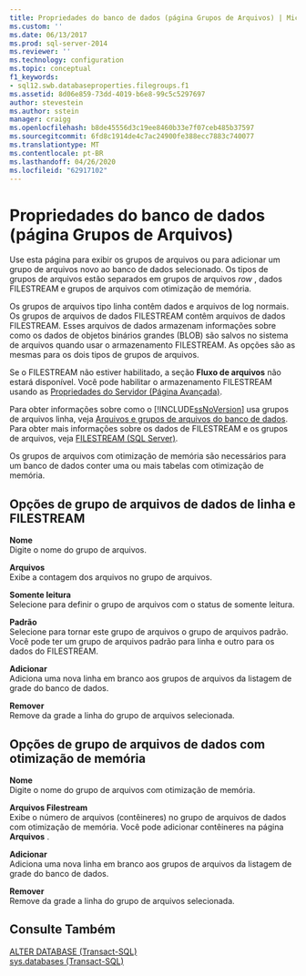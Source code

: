 ```yaml
---
title: Propriedades do banco de dados (página Grupos de Arquivos) | Microsoft Docs
ms.custom: ''
ms.date: 06/13/2017
ms.prod: sql-server-2014
ms.reviewer: ''
ms.technology: configuration
ms.topic: conceptual
f1_keywords:
- sql12.swb.databaseproperties.filegroups.f1
ms.assetid: 8d06e859-73dd-4019-b6e8-99c5c5297697
author: stevestein
ms.author: sstein
manager: craigg
ms.openlocfilehash: b8de45556d3c19ee8460b33e7f07ceb485b37597
ms.sourcegitcommit: 6fd8c1914de4c7ac24900fe388ecc7883c740077
ms.translationtype: MT
ms.contentlocale: pt-BR
ms.lasthandoff: 04/26/2020
ms.locfileid: "62917102"
---
```

# <a name="database-properties-filegroups-page"></a>Propriedades do banco de dados (página Grupos de Arquivos)
  Use esta página para exibir os grupos de arquivos ou para adicionar um grupo de arquivos novo ao banco de dados selecionado. Os tipos de grupos de arquivos estão separados em grupos de arquivos *row* , dados FILESTREAM e grupos de arquivos com otimização de memória.  
  
 Os grupos de arquivos tipo linha contêm dados e arquivos de log normais. Os grupos de arquivos de dados FILESTREAM contêm arquivos de dados FILESTREAM. Esses arquivos de dados armazenam informações sobre como os dados de objetos binários grandes (BLOB) são salvos no sistema de arquivos quando usar o armazenamento FILESTREAM. As opções são as mesmas para os dois tipos de grupos de arquivos.  
  
 Se o FILESTREAM não estiver habilitado, a seção **Fluxo de arquivos** não estará disponível. Você pode habilitar o armazenamento FILESTREAM usando as [Propriedades do Servidor (Página Avançada)](../../database-engine/configure-windows/server-properties-advanced-page.md).  
  
 Para obter informações sobre como o [!INCLUDE[ssNoVersion](../../includes/ssnoversion-md.md)] usa grupos de arquivos linha, veja [Arquivos e grupos de arquivos do banco de dados](database-files-and-filegroups.md). Para obter mais informações sobre os dados de FILESTREAM e os grupos de arquivos, veja [FILESTREAM &#40;SQL Server&#41;](../blob/filestream-sql-server.md).  
  
 Os grupos de arquivos com otimização de memória são necessários para um banco de dados conter uma ou mais tabelas com otimização de memória.  
  
## <a name="row-and-filestream-data-filegroup-options"></a>Opções de grupo de arquivos de dados de linha e FILESTREAM  
 **Nome**  
 Digite o nome do grupo de arquivos.  
  
 **Arquivos**  
 Exibe a contagem dos arquivos no grupo de arquivos.  
  
 **Somente leitura**  
 Selecione para definir o grupo de arquivos com o status de somente leitura.  
  
 **Padrão**  
 Selecione para tornar este grupo de arquivos o grupo de arquivos padrão. Você pode ter um grupo de arquivos padrão para linha e outro para os dados do FILESTREAM.  
  
 **Adicionar**  
 Adiciona uma nova linha em branco aos grupos de arquivos da listagem de grade do banco de dados.  
  
 **Remover**  
 Remove da grade a linha do grupo de arquivos selecionada.  
  
## <a name="memory-optimized-data-filegroup-options"></a>Opções de grupo de arquivos de dados com otimização de memória  
 **Nome**  
 Digite o nome do grupo de arquivos com otimização de memória.  
  
 **Arquivos Filestream**  
 Exibe o número de arquivos (contêineres) no grupo de arquivos de dados com otimização de memória. Você pode adicionar contêineres na página **Arquivos** .  
  
 **Adicionar**  
 Adiciona uma nova linha em branco aos grupos de arquivos da listagem de grade do banco de dados.  
  
 **Remover**  
 Remove da grade a linha do grupo de arquivos selecionada.  
  
## <a name="see-also"></a>Consulte Também  
 [ALTER DATABASE &#40;Transact-SQL&#41;](/sql/t-sql/statements/alter-database-transact-sql)   
 [sys.databases &#40;Transact-SQL&#41;](/sql/relational-databases/system-catalog-views/sys-databases-transact-sql)  
  
  

